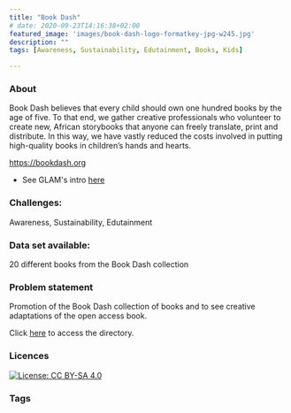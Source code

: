 ```yaml
---
title: "Book Dash"
# date: 2020-09-23T14:16:38+02:00
featured_image: 'images/book-dash-logo-formatkey-jpg-w245.jpg'
description: ""
tags: [Awareness, Sustainability, Edutainment, Books, Kids]

---
```


### About

Book Dash believes that every child should own one hundred books by the age of five.
To that end, we gather creative professionals who volunteer to create new, African storybooks that anyone can freely translate, print and distribute. In this way, we have vastly reduced the costs involved in putting high-quality books in children’s hands and hearts.


https://bookdash.org

- See GLAM's intro [here](https://drive.google.com/drive/folders/1O30YfWkDd4pmfMC_X_a4O336JJWM0c7p?usp=sharing)



### Challenges:

Awareness, Sustainability, Edutainment

### Data set available:

20 different books from the Book Dash collection

### Problem statement

Promotion of the Book Dash collection of books and to see creative adaptations of the open access book.

Click [here](https://drive.google.com/drive/folders/1T52zyNuOxJfKFZEz2aFV83Jda2m0mTet?usp=sharing) to access the directory.

### Licences

[![License: CC BY-SA 4.0](https://img.shields.io/badge/License-CC%20BY--SA%204.0-lightgrey.svg)](https://creativecommons.org/licenses/by-sa/4.0/)

### Tags


